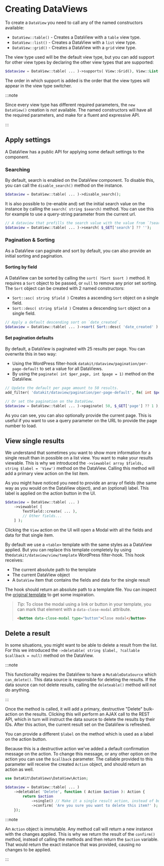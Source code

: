 # Creating DataViews

To create a `DataView` you need to call any of the named constructors available:

- `DataView::table()` - Creates a DataView with a `table` view type.
- `DataView::list()` - Creates a DataView with a `list` view type.
- `DataView::grid()` - Creates a DataView with a `grid` view type.

The view type used will be the default view type, but you can add support for other view types by declaring the other view types that are supported:

```php
$dataview = DataView::table( ... )->supports( View::Grid(), View::List() );
```

The order in which support is added is the order that the view types will appear in the view type switcher.

:::note

Since every view type has different required parameters, the `new DataView()` creation is *not* available. The
named constructors will have all the required parameters, and make for a fluent and expressive API.

:::

## Apply settings

A DataView has a public API for applying some default settings to the component.

### Searching

By default, search is enabled on the DataView component. To disable this, you can call the `disable_search()` method on
the instance.

```php
$dataview = DataView::table( ... )->disable_search();
```

It is also possible to (re-enable and) set the initial search value on the instance by calling
the `search( string $search)` method. You can use this for example to use a query-string parameter from the current url.

```php
// A dataview that prefills the search value with the value from `?search=search+string`.
$dataview = DataView::table( ... )->search( $_GET['search'] ?? '');
```

### Pagination & Sorting

As a DataView can paginate and sort by default, you can also provide an initial sorting and pagination.

#### Sorting by field

A DataView can be sorted by calling the `sort( ?Sort $sort )` method. It requires a `Sort` object to be passed,
or `null` to remove any prior set sorting. The `Sort` object can be created with 2 named constructors:

- `Sort::asc( string $field )` Creates a ascending `Sort` object on a single field.
- `Sort::desc( string $field )` Creates a descending `Sort` object on a single field.

```php
// Apply a default descending sort on `date_created`.
$dataview = DataView::table( ... )->sort( Sort::desc( 'date_created' ) );
```

#### Set pagination defaults

By default, a DataView is paginated with 25 results per page. You can overwrite this in two way:

- Using the WordPress filter-hook `datakit/dataview/pagination/per-page-default` to set a value for all DataViews.
- By using the `paginate( int $per_page, int $page = 1)` method on the DataView.

```php
// Update the default per page amount to 50 results.
add_filter( 'datakit/dataview/pagination/per-page-default', fn( int $per_page ):int => 50 );

// Or set the pagination on the DataView.
$dataview = DataView::table( ... )->paginate( 50, $_GET['page'] ?? 1 );
```

As you can see, you can also optionally provide the current page. This is useful if you want to use a query parameter on
the URL to provide the page number to load.

## View single results

We understand that sometimes you want to show more information for a single result than in possible on a list view. You
want to make your results viewable. This is why we introduced the `->viewable( array $fields, string $label = 'View')`
method on the DataView. Calling this method will add a primary view action on the list item.

As you might have noticed you need to provide an array of fields (the same way as you would on the DataView object), and
an (optional) label. This label is applied on the action button in the UI.

```php
$dataview = DataView::table( ... )
    ->viewable( [
        TextField::create( ... ),
        // Other fields...
    ] );
```

Clicking the `View` action on the UI will open a Modal with all the fields and data for that single item.

By default we use a `<table>` template with the same styles as a DataView applied. But you can replace this template
completely by using the`datakit/dataview/view/template` WordPress filter-hook. This hook receives:

- The current absolute path to the template
- The current DataView object
- A `DataView` item that contains the fields and data for the single result

The hook should return an absolute path to a template file. You can inspect
the [original template](https://github.com/GravityKit/DataKit/blob/main/templates/view/table.php) to get some
inspiration.

> *Tip*: To close the modal using a link or button in your template, you can mark that element with a `data-close-modal`
> attribute.
> ```html
> <button data-close-modal type="button">Close modal</button>
> ```

## Delete a result

In some situations, you might want to be able to delete a result from the list. For this we introduced
the `->deletable( string $label, ?callable $callback = null)` method on the DataView.

:::note

This functionality requires the DataView to have a `MutableDataSource` which `can_delete()`. This data source is 
responsible for deleting the results. If the data source can not delete results, calling the `deleteable()` method will 
not do anything.

:::

Once the method is called, it will add a primary, destructive "Delete" bulk-action on the results. Clicking this will
perform an AJAX call to the REST API, which in turn will instruct the data source to delete the results by their IDs.
After this action, the current result set on the DataView is refreshed.

You can provide a different `$label` on the method which is used as a label on the action button.

Because this is a destructive action we've added a default confirmation message on the action. To change this message,
or any other option on the action you can use the `$callback` parameter. The callable provided to this parameter will
receive the created `Action` object, and should return an action as well.

```php
use DataKit\DataViews\DataView\Action;

$dataview = DataView::table( ... )
    ->deletable( 'Delete', function ( Action $action ): Action {
        return $action
            ->single() // Make it a single result action, instead of bulk.
            ->confirm( 'Are you sure you want to delete this item?' ); // Set a singular item message.
    });
```

:::note

An `Action` object is immutable. Any method call will return a new instance with the changes applied. This is
why we return the result of the `confirm()` method, instead of calling the methods and then return the `$action`
variable. That would return the exact instance that was provided, causing no changes to be applied.

:::
